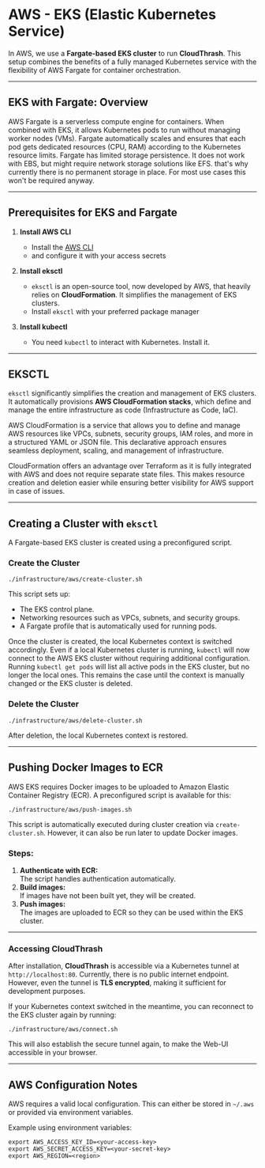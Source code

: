 # AWS - EKS (Elastic Kubernetes Service)  

In AWS, we use a **Fargate-based EKS cluster** to run **CloudThrash**. This setup combines the benefits of a fully managed Kubernetes service with the flexibility of AWS Fargate for container orchestration.  

---

## EKS with Fargate: Overview  

AWS Fargate is a serverless compute engine for containers. When combined with EKS, it allows Kubernetes pods to run without managing worker nodes (VMs). Fargate automatically scales and ensures that each pod gets dedicated resources (CPU, RAM) according to the Kubernetes resource limits. Fargate has limited storage persistence. It does not work with EBS, but might require network storage solutions like EFS. that's why currently there is no permanent storage in place. For most use cases this won't be required anyway.

---

## Prerequisites for EKS and Fargate  

1. **Install AWS CLI**  
   - Install the [AWS CLI](https://docs.aws.amazon.com/cli/latest/userguide/install-cliv2.html)
   - and configure it with your access secrets 

2. **Install eksctl**  
   - `eksctl` is an open-source tool, now developed by AWS, that heavily relies on **CloudFormation**. It simplifies the management of EKS clusters.  
   - Install `eksctl` with your preferred package manager

3. **Install kubectl**  
   - You need `kubectl` to interact with Kubernetes. Install it.

---

## EKSCTL  

`eksctl` significantly simplifies the creation and management of EKS clusters. It automatically provisions **AWS CloudFormation stacks**, which define and manage the entire infrastructure as code (Infrastructure as Code, IaC).  

AWS CloudFormation is a service that allows you to define and manage AWS resources like VPCs, subnets, security groups, IAM roles, and more in a structured YAML or JSON file. This declarative approach ensures seamless deployment, scaling, and management of infrastructure.

CloudFormation offers an advantage over Terraform as it is fully integrated with AWS and does not require separate state files. This makes resource creation and deletion easier while ensuring better visibility for AWS support in case of issues.  

---

## Creating a Cluster with `eksctl`  

A Fargate-based EKS cluster is created using a preconfigured script.  

### Create the Cluster  

```shell
./infrastructure/aws/create-cluster.sh
```  

This script sets up:  
- The EKS control plane.  
- Networking resources such as VPCs, subnets, and security groups.  
- A Fargate profile that is automatically used for running pods.  

Once the cluster is created, the local Kubernetes context is switched accordingly. Even if a local Kubernetes cluster is running, `kubectl` will now connect to the AWS EKS cluster without requiring additional configuration. Running `kubectl get pods` will list all active pods in the EKS cluster, but no longer the local ones. This remains the case until the context is manually changed or the EKS cluster is deleted.  

### Delete the Cluster  
  
   ```shell
   ./infrastructure/aws/delete-cluster.sh
   ```  

After deletion, the local Kubernetes context is restored.  

---

## Pushing Docker Images to ECR  

AWS EKS requires Docker images to be uploaded to Amazon Elastic Container Registry (ECR). A preconfigured script is available for this:  

```shell
./infrastructure/aws/push-images.sh
```  

This script is automatically executed during cluster creation via `create-cluster.sh`. However, it can also be run later to update Docker images.  

### Steps:  
1. **Authenticate with ECR:**  
   The script handles authentication automatically.  
2. **Build images:**  
   If images have not been built yet, they will be created.  
3. **Push images:**  
   The images are uploaded to ECR so they can be used within the EKS cluster.  

---

### Accessing CloudThrash  

After installation, **CloudThrash** is accessible via a Kubernetes tunnel at `http://localhost:80`. Currently, there is no public internet endpoint. However, even the tunnel is **TLS encrypted**, making it sufficient for development purposes. 

If your Kubernetes context switched in the meantime, you can reconnect to the EKS cluster again by running:

```shell
./infrastructure/aws/connect.sh
```

This will also establish the secure tunnel again, to make the Web-UI accessible in your browser.

---

## AWS Configuration Notes  

AWS requires a valid local configuration. This can either be stored in `~/.aws` or provided via environment variables.  

Example using environment variables:  

```shell
export AWS_ACCESS_KEY_ID=<your-access-key>
export AWS_SECRET_ACCESS_KEY=<your-secret-key>
export AWS_REGION=<region>
```  
